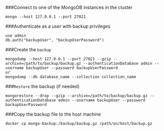 ###Connect to one of the MongoDB instances in the cluster
```
mongo --host 127.0.0.1 --port 27021
```

###Authenticate as a user with backup privileges
```
use admin
db.auth("backupUser", "backupUserPassword")
```
###Create the `backup`
```
mongodump --host 127.0.0.1 --port 27021 --gzip --archive=/path/to/backup/backup.gz --authenticationDatabase admin --username backupUser --password backupUserPassword
or
mongodump --db database_name --collection collection_name
```
###`Restore` the backup (if needed)
```
mongorestore --drop --gzip --archive=/path/to/backup/backup.gz --authenticationDatabase admin --username backupUser --password backupUserPassword
```
###Copy the backup file to the host machine
```
docker cp mongo-backup:/backup/backup.gz /path/on/host/backup.gz
```
